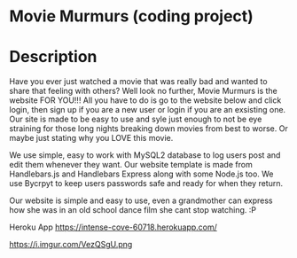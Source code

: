 # Movie Murmurs (coding project)

# Description


Have you ever just watched a movie that was really bad and wanted to share that feeling with others? 
Well look no further, Movie Murmurs is the website FOR YOU!!! 
All you have to do is go to the website below and click login, then sign up if you are a new user or login if you are an exsisting one.
Our site is made to be easy to use and syle just enough to not be eye straining for those long nights breaking down movies from best to worse. Or maybe just stating why you LOVE this movie.

We use simple, easy to work with MySQL2 database to log users post and edit them whenever they want. Our website template is made from Handlebars.js and Handlebars Express along with some Node.js too. We use Bycrpyt to keep users passwords safe and ready for when they return.

Our website is simple and easy to use, even a grandmother can express how she was in an old school dance film she cant stop watching. :P


Heroku App https://intense-cove-60718.herokuapp.com/

https://i.imgur.com/VezQSgU.png
